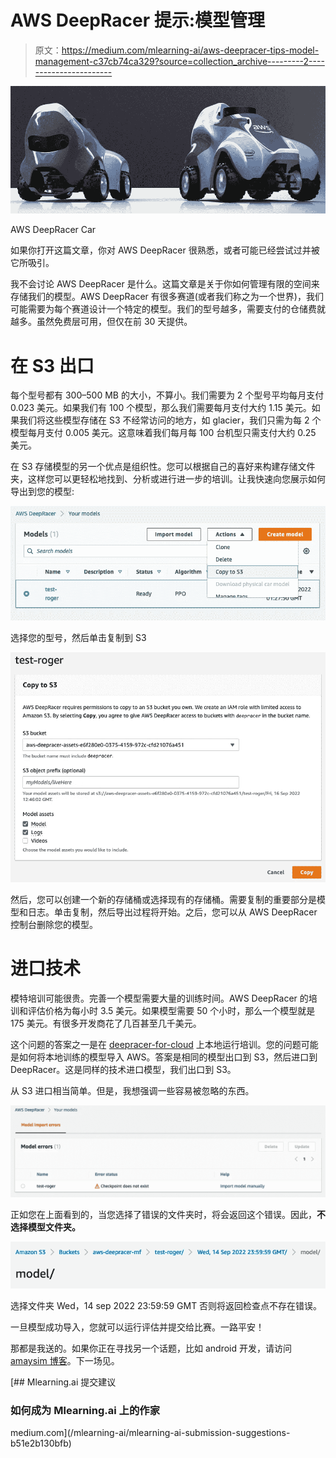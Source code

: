 # AWS DeepRacer 提示:模型管理

> 原文：<https://medium.com/mlearning-ai/aws-deepracer-tips-model-management-c37cb74ca329?source=collection_archive---------2----------------------->

![](img/47197c12b7fb90c50d773cd92c6f8bbf.png)

AWS DeepRacer Car

如果你打开这篇文章，你对 AWS DeepRacer 很熟悉，或者可能已经尝试过并被它所吸引。

我不会讨论 AWS DeepRacer 是什么。这篇文章是关于你如何管理有限的空间来存储我们的模型。AWS DeepRacer 有很多赛道(或者我们称之为一个世界)，我们可能需要为每个赛道设计一个特定的模型。我们的型号越多，需要支付的仓储费就越多。虽然免费层可用，但仅在前 30 天提供。

# 在 S3 出口

每个型号都有 300–500 MB 的大小，不算小。我们需要为 2 个型号平均每月支付 0.023 美元。如果我们有 100 个模型，那么我们需要每月支付大约 1.15 美元。如果我们将这些模型存储在 S3 不经常访问的地方，如 glacier，我们只需为每 2 个模型每月支付 0.005 美元。这意味着我们每月每 100 台机型只需支付大约 0.25 美元。

在 S3 存储模型的另一个优点是组织性。您可以根据自己的喜好来构建存储文件夹，这样您可以更轻松地找到、分析或进行进一步的培训。让我快速向您展示如何导出到您的模型:

![](img/cbde91e4b2cec49fc35c7c77244760e7.png)

选择您的型号，然后单击复制到 S3

![](img/b8985fb45d2c94c2bf9bae076468cf1d.png)

然后，您可以创建一个新的存储桶或选择现有的存储桶。需要复制的重要部分是模型和日志。单击复制，然后导出过程将开始。之后，您可以从 AWS DeepRacer 控制台删除您的模型。

# 进口技术

模特培训可能很贵。完善一个模型需要大量的训练时间。AWS DeepRacer 的培训和评估价格为每小时 3.5 美元。如果模型需要 50 个小时，那么一个模型就是 175 美元。有很多开发商花了几百甚至几千美元。

这个问题的答案之一是在 [deepracer-for-cloud](https://aws-deepracer-community.github.io/deepracer-for-cloud/) 上本地运行培训。您的问题可能是如何将本地训练的模型导入 AWS。答案是相同的模型出口到 S3，然后进口到 DeepRacer。这是同样的技术进口模型，我们出口到 S3。

从 S3 进口相当简单。但是，我想强调一些容易被忽略的东西。

![](img/da2bb21e6f5772bba2060e6a42f34750.png)

正如您在上面看到的，当您选择了错误的文件夹时，将会返回这个错误。因此，**不选择模型文件夹。**

![](img/920812d05c47074161507156d4b6e2b8.png)

选择文件夹 Wed，14 sep 2022 23:59:59 GMT 否则将返回检查点不存在错误。

一旦模型成功导入，您就可以运行评估并提交给比赛。一路平安！

那都是我送的。如果你正在寻找另一个话题，比如 android 开发，请访问 [amaysim 博客](https://www.amaysim.technology/blog/a4fog8tyd88jlnymkl8jc43r49dqrq)。下一场见。

[](/mlearning-ai/mlearning-ai-submission-suggestions-b51e2b130bfb) [## Mlearning.ai 提交建议

### 如何成为 Mlearning.ai 上的作家

medium.com](/mlearning-ai/mlearning-ai-submission-suggestions-b51e2b130bfb)